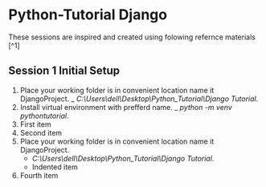 # Python-Tutorial Django

These sessions are inspired and created using folowing refernce materials [^1]
## Session 1 Initial Setup

1. Place your working folder is in convenient location name it DjangoProject.
     _  *C:\Users\dell\Desktop\Python_Tutorial\Django Tutorial*.
2. Install virtual environment with prefferd name. 
     _  *python -m venv pythontutorial*.
1. First item
2. Second item
3. Place your working folder is in convenient location name it DjangoProject.
    - *C:\Users\dell\Desktop\Python_Tutorial\Django Tutorial*.
    - Indented item
4. Fourth item
